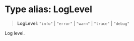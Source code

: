 # Type alias: LogLevel

> **LogLevel**: `"info"` \| `"error"` \| `"warn"` \| `"trace"` \| `"debug"`

Log level.
